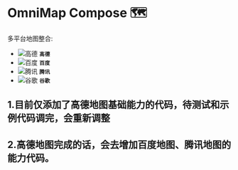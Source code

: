 OmniMap Compose 🗺
===============

多平台地图整合:
- ![高德](https://via.placeholder.com/15/f03c15/f03c15.png) **`高德`**
- ![百度](https://via.placeholder.com/15/4e6ef2/4e6ef2.png) **`百度`**
- ![腾讯](https://via.placeholder.com/15/E69B19/E69B19.png) **`腾讯`**
- ![谷歌](https://via.placeholder.com/15/1589F0/1589F0.png) **`谷歌`**


## 1.目前仅添加了高德地图基础能力的代码，待测试和示例代码调完，会重新调整

## 2.高德地图完成的话，会去增加百度地图、腾讯地图的能力代码。
